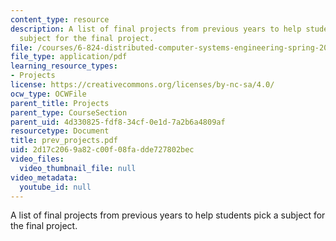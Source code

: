 ```yaml
---
content_type: resource
description: A list of final projects from previous years to help students pick a
  subject for the final project.
file: /courses/6-824-distributed-computer-systems-engineering-spring-2006/2d17c2069a82c00f08fadde727802bec_prev_projects.pdf
file_type: application/pdf
learning_resource_types:
- Projects
license: https://creativecommons.org/licenses/by-nc-sa/4.0/
ocw_type: OCWFile
parent_title: Projects
parent_type: CourseSection
parent_uid: 4d330825-fdf8-34cf-0e1d-7a2b6a4809af
resourcetype: Document
title: prev_projects.pdf
uid: 2d17c206-9a82-c00f-08fa-dde727802bec
video_files:
  video_thumbnail_file: null
video_metadata:
  youtube_id: null
---
```

A list of final projects from previous years to help students pick a subject for the final project.